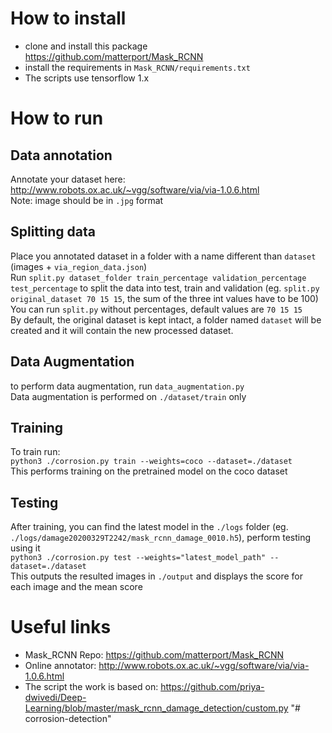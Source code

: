 How to install
==============
- clone and install this package https://github.com/matterport/Mask_RCNN
- install the requirements in ``Mask_RCNN/requirements.txt``
- The scripts use tensorflow 1.x

How to run
==========
Data annotation
---------------
Annotate your dataset here: http://www.robots.ox.ac.uk/~vgg/software/via/via-1.0.6.html<br>
Note: image should be in `.jpg` format

Splitting data
--------------
Place you annotated dataset in a folder with a name different than `dataset` (images + ``via_region_data.json``)<br>
Run ``split.py dataset_folder train_percentage validation_percentage test_percentage`` to split the data into test, train and validation (eg. `split.py original_dataset 70 15 15`, the sum of the three int values have to be 100)<br>
You can run `split.py` without percentages, default values are ``70 15 15``<br>
By default, the original dataset is kept intact, a folder named `dataset` will be created and it will contain the new processed dataset.

Data Augmentation
-----------------
to perform data augmentation, run ``data_augmentation.py``<br>
Data augmentation is performed on `./dataset/train` only

Training
--------
To train run:<br>
``python3 ./corrosion.py train --weights=coco --dataset=./dataset``<br>
This performs training on the pretrained model on the coco dataset

Testing
-------
After training, you can find the latest model in the ``./logs`` folder (eg. ``./logs/damage20200329T2242/mask_rcnn_damage_0010.h5``), perform testing using it<br>
``python3 ./corrosion.py test --weights="latest_model_path" --dataset=./dataset``<br>
This outputs the resulted images in `./output` and displays the score for each image and the mean score

Useful links
============
- Mask_RCNN Repo: https://github.com/matterport/Mask_RCNN
- Online annotator: http://www.robots.ox.ac.uk/~vgg/software/via/via-1.0.6.html
- The script the work is based on: https://github.com/priya-dwivedi/Deep-Learning/blob/master/mask_rcnn_damage_detection/custom.py
"# corrosion-detection" 
